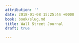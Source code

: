 ```yaml
---
attribution: ''
date: 2018-01-08 15:25:44 +0000
book: book/slug.md
title: Wall Street Journal
draft: true

---
```

